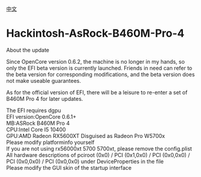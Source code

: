 [中文](https://github.com/franocisgar/Hackintosh-AsRock-B460M-Pro-4/blob/master/README.md)
# Hackintosh-AsRock-B460M-Pro-4  
  
  
About the update  

Since OpenCore version 0.6.2, the machine is no longer in my hands, so only the EFI beta version is currently launched. Friends in need can refer to the beta version for corresponding modifications, and the beta version does not make useable guarantees.
  
As for the official version of EFI, there will be a leisure to re-enter a set of B460M Pro 4 for later updates.
  
The EFI requires dgpu  
EFI version:OpenCore 0.6.1+  
MB:ASRock B460M Pro 4  
CPU:Intel Core I5 10400  
GPU:AMD Radeon RX5600XT Disguised as Radeon Pro W5700x  
Please modify platforminfo yourself  
If you are not using rx56000xt 5700 5700xt, please remove the config.plist All hardware descriptions of pciroot (0x0) / PCI (0x1,0x0) / PCI (0x0,0x0) / PCI (0x0,0x0) / PCI (0x0,0x0) under DeviceProperties in the file  
Please modify the GUI skin of the startup interface
